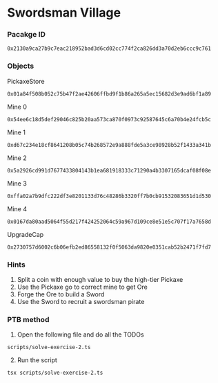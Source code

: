 # Swordsman Village

### Pacakge ID
```
0x2130a9ca27b9c7eac218952bad3d6cd02cc774f2ca826dd3a70d2eb6ccc9c761
```

### Objects
PickaxeStore
```
0x01a84f508b052c75b47f2ae42606ffbd9f1b86a265a5ec15682d3e9ad6bf1a89
```
Mine 0
```
0x54ee6c18d5def29046c825b20aa573ca870f0973c92587645c6a70b4e24fcb5c
```
Mine 1
```
0xd67c234e18cf8641208b05c74b268572e9a888fde5a3ce98928b52f1433a341b
```
Mine 2
```
0x5a2926cd991d7677433804143b1ea681918333c71290a4b3307165dcaf08f08e
```
Mine 3
```
0xffa02a7b9dfc222df3e8201133d76c48286b3320ff7b0cb91532083651d1d530
```
Mine 4
```
0x0167da80aad5064f55d217f424252064c59a967d109ce8e51e5c707f17a7658d
```
UpgradeCap
```
0x2730757d6002c6b06efb2ed86558132f0f5063da9820e0351cab52b2471f7fd7
```

### Hints
1. Split a coin with enough value to buy the high-tier Pickaxe
2. Use the Pickaxe go to correct mine to get Ore
3. Forge the Ore to build a Sword
4. Use the Sword to recruit a swordsman pirate


### PTB method
1. Open the following file and do all the TODOs
```
scripts/solve-exercise-2.ts
```
2. Run the script
```
tsx scripts/solve-exercise-2.ts
```

